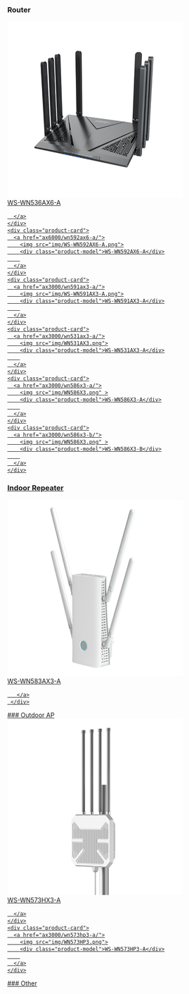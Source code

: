 ### Router

<div class="product-row">
  <div class="product-row-box">
    <div class="product-card">
      <a href="ax6000/wn536ax6-a/">
        <img src="img/wn536ax6.png">
        <div class="product-model">WS-WN536AX6-A</div>
        
      </a>
    </div>
    <div class="product-card">
      <a href="ax6000/wn592ax6-a/">
        <img src="img/WS-WN592AX6-A.png">
        <div class="product-model">WS-WN592AX6-A</div>
        
      </a>
    </div>
    <div class="product-card">
      <a href="ax3000/wn591ax3-a/">
        <img src="img/WS-WN591AX3-A.png">
        <div class="product-model">WS-WN591AX3-A</div>
        
      </a>
    </div>
    <div class="product-card">
      <a href="ax3000/wn531ax3-a/">
        <img src="img/WN531AX3.png">
        <div class="product-model">WS-WN531AX3-A</div>
        
      </a>
    </div>
	<div class="product-card">
      <a href="ax3000/wn586x3-a/">
        <img src="img/WN586X3.png" >
        <div class="product-model">WS-WN586X3-A</div>
        
      </a>
    </div>
    <div class="product-card">
      <a href="ax3000/wn586x3-b/">
        <img src="img/WN586X3.png" >
        <div class="product-model">WS-WN586X3-B</div>
        
      </a>
    </div>

  </div>
</div>


### Indoor Repeater
<div class="product-row">
  <div class="product-row-box">
     <div class="product-card">
       <a href="ax3000/wn583ax3-a/">
         <img src="img/WN583AX3.png">
         <div class="product-model">WS-WN583AX3-A</div>
         
       </a>
     </div>
  </div>
</div>
### Outdoor AP
<div class="product-row">
  <div class="product-row-box">
    <div class="product-card">
      <a href="ax3000/wn573hx3-a/">
        <img src="img/WN573HX1.png">
        <div class="product-model">WS-WN573HX3-A</div>
        
      </a>
    </div>
    <div class="product-card">
      <a href="ax3000/wn573hp3-a/">
        <img src="img/WN573HP3.png">
        <div class="product-model">WS-WN573HP3-A</div>
        
      </a>
    </div>
  </div>
</div>
<!-- ### Cellular Router 
-->
<!--<div class="product-row"> 
  <div class="product-row-box">
     <div class="product-card">
       <a href="ax3000/wnf100x3nr-a/">
         <img src="img/WS-WNF100X3NR-A.png">
         <div class="product-model">WS-WNF100X3NR-A</div>
         
       </a>
     </div>
  </div>
</div>
--> 
### Other

